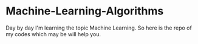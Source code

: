 # Machine-Learning-Algorithms
Day by day I'm learning the topic Machine Learning. So here is the repo of my codes which may be will help you.

